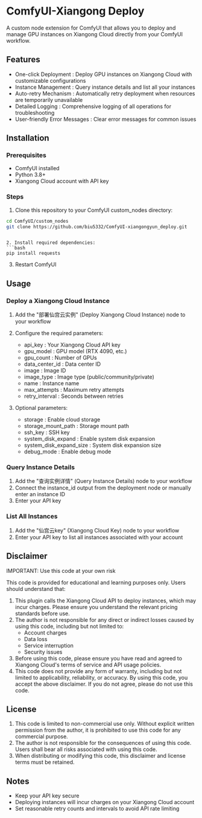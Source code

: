 # ComfyUI-Xiangong Deploy
A custom node extension for ComfyUI that allows you to deploy and manage GPU instances on Xiangong Cloud directly from your ComfyUI workflow.

## Features
- One-click Deployment : Deploy GPU instances on Xiangong Cloud with customizable configurations
- Instance Management : Query instance details and list all your instances
- Auto-retry Mechanism : Automatically retry deployment when resources are temporarily unavailable
- Detailed Logging : Comprehensive logging of all operations for troubleshooting
- User-friendly Error Messages : Clear error messages for common issues

## Installation
### Prerequisites
- ComfyUI installed
- Python 3.8+
- Xiangong Cloud account with API key

### Steps
1. Clone this repository to your ComfyUI custom_nodes directory:
```bash
cd ComfyUI/custom_nodes
git clone https://github.com/biu5332/ComfyUI-xiangongyun_deploy.git
 ```
```

2. Install required dependencies:
```bash
pip install requests
 ```

3. Restart ComfyUI

## Usage
### Deploy a Xiangong Cloud Instance
1. Add the "部署仙宫云实例" (Deploy Xiangong Cloud Instance) node to your workflow
2. Configure the required parameters:
   
   - api_key : Your Xiangong Cloud API key
   - gpu_model : GPU model (RTX 4090, etc.)
   - gpu_count : Number of GPUs
   - data_center_id : Data center ID
   - image : Image ID
   - image_type : Image type (public/community/private)
   - name : Instance name
   - max_attempts : Maximum retry attempts
   - retry_interval : Seconds between retries
3. Optional parameters:
   
   - storage : Enable cloud storage
   - storage_mount_path : Storage mount path
   - ssh_key : SSH key
   - system_disk_expand : Enable system disk expansion
   - system_disk_expand_size : System disk expansion size
   - debug_mode : Enable debug mode

### Query Instance Details
1. Add the "查询实例详情" (Query Instance Details) node to your workflow
2. Connect the instance_id output from the deployment node or manually enter an instance ID
3. Enter your API key
### List All Instances
1. Add the "仙宫云key" (Xiangong Cloud Key) node to your workflow
2. Enter your API key to list all instances associated with your account
## Disclaimer
IMPORTANT: Use this code at your own risk

This code is provided for educational and learning purposes only. Users should understand that:

1. This plugin calls the Xiangong Cloud API to deploy instances, which may incur charges. Please ensure you understand the relevant pricing standards before use.
2. The author is not responsible for any direct or indirect losses caused by using this code, including but not limited to:
   - Account charges
   - Data loss
   - Service interruption
   - Security issues
3. Before using this code, please ensure you have read and agreed to Xiangong Cloud's terms of service and API usage policies.
4. This code does not provide any form of warranty, including but not limited to applicability, reliability, or accuracy.
By using this code, you accept the above disclaimer. If you do not agree, please do not use this code.

## License
1. This code is limited to non-commercial use only. Without explicit written permission from the author, it is prohibited to use this code for any commercial purpose.
2. The author is not responsible for the consequences of using this code. Users shall bear all risks associated with using this code.
3. When distributing or modifying this code, this disclaimer and license terms must be retained.

## Notes
- Keep your API key secure
- Deploying instances will incur charges on your Xiangong Cloud account
- Set reasonable retry counts and intervals to avoid API rate limiting
